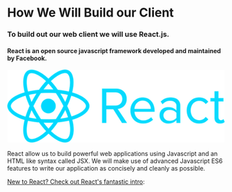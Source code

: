 # How We Will Build our Client

### To build out our web client we will use React.js.

#### React is an open source javascript framework developed and maintained by Facebook.  

![react-logo](https://raw.githubusercontent.com/learn-byte/hello-serverless-world/master/assets/images/react-logo.png)

React allow us to build powerful web applications using Javascript and an HTML like syntax called JSX.  We will make use of advanced Javascript ES6 features to write our application as concisely and cleanly as possible.

[New to React? Check out React's fantastic intro](https://reactjs.org/tutorial/tutorial.html):
